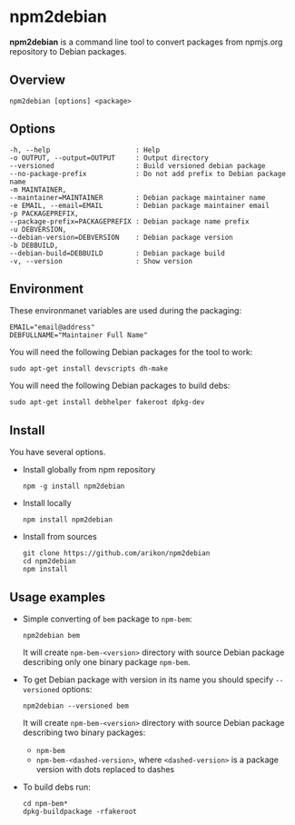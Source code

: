 # npm2debian
**npm2debian** is a command line tool to convert packages from npmjs.org repository to Debian packages.

## Overview

	npm2debian [options] <package>

## Options

	-h, --help                     : Help
	-o OUTPUT, --output=OUTPUT     : Output directory
	--versioned                    : Build versioned debian package
	--no-package-prefix            : Do not add prefix to Debian package name
	-m MAINTAINER,
	--maintainer=MAINTAINER        : Debian package maintainer name
	-e EMAIL, --email=EMAIL        : Debian package maintainer email
	-p PACKAGEPREFIX,
	--package-prefix=PACKAGEPREFIX : Debian package name prefix
	-u DEBVERSION,
	--debian-version=DEBVERSION    : Debian package version
	-b DEBBUILD,
	--debian-build=DEBBUILD        : Debian package build
	-v, --version                  : Show version

## Environment

  These environmanet variables are used during the packaging:

	EMAIL="email@address"
	DEBFULLNAME="Maintainer Full Name"

  You will need the following Debian packages for the tool to work:

	sudo apt-get install devscripts dh-make

  You will need the following Debian packages to build debs:

	sudo apt-get install debhelper fakeroot dpkg-dev

## Install

  You have several options.

 * Install globally from npm repository

	`npm -g install npm2debian`

 * Install locally

	`npm install npm2debian`

 * Install from sources

	```
	git clone https://github.com/arikon/npm2debian
	cd npm2debian
	npm install
	```

## Usage examples

 * Simple converting of `bem` package to `npm-bem`:

	`npm2debian bem`

	It will create `npm-bem-<version>` directory with source Debian package describing only one binary package `npm-bem`.

 * To get Debian package with version in its name you should specify `--versioned` options:

	`npm2debian --versioned bem`

	It will create `npm-bem-<version>` directory with source Debian package describing two binary packages:

	 * `npm-bem`
	 * `npm-bem-<dashed-version>`, where `<dashed-version>` is a package version with dots replaced to dashes

 * To build debs run:

	```
	cd npm-bem*
	dpkg-buildpackage -rfakeroot
	```
